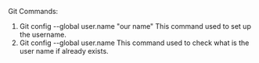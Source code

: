 Git Commands:
1. Git config --global user.name "our name"
    This command used to set up the username.
2. Git config --global user.name
    This command used to check what is the user name if already exists.
    